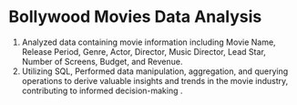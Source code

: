 # Bollywood Movies Data Analysis
1. Analyzed data containing movie information including Movie Name, Release Period, Genre, Actor, Director, Music Director, Lead Star, Number of Screens, Budget, and Revenue.
2. Utilizing SQL, Performed data manipulation, aggregation, and querying operations to derive valuable insights and trends in the movie industry, contributing to informed decision-making .
